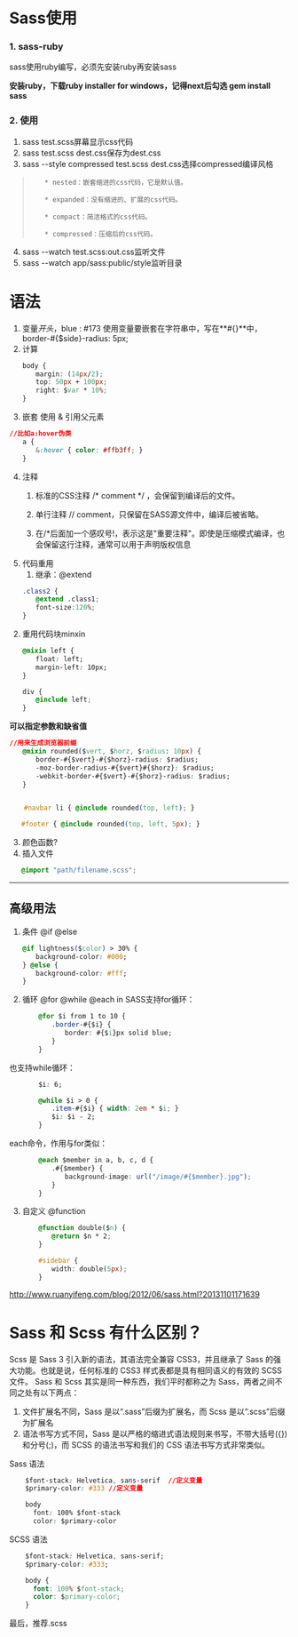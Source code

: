 # Sass使用
### 1. sass-ruby
   sass使用ruby编写，必须先安装ruby再安装sass

**安装ruby，下载ruby installer for windows，记得next后勾选
   gem install sass**
### 2. 使用
1. sass test.scss屏幕显示css代码
2. sass test.scss dest.css保存为dest.css
3. sass --style compressed test.scss dest.css选择compressed编译风格

>     　　* nested：嵌套缩进的css代码，它是默认值。
> 
>     　　* expanded：没有缩进的、扩展的css代码。
> 
>     　　* compact：简洁格式的css代码。
> 
>     　　* compressed：压缩后的css代码。

4. sass --watch test.scss:out.css监听文件
5. sass --watch app/sass:public/style监听目录
# 语法
1. 变量$开头，$blue : #173
   使用变量要嵌套在字符串中，写在**#{}**中，border-#{$side}-radius: 5px;
2. 计算
```css
　　body {
　　　　margin: (14px/2);
　　　　top: 50px + 100px;
　　　　right: $var * 10%;
　　}
```
3. 嵌套
使用 & 引用父元素
```css
//比如a:hover伪类
　　a {
　　　　&:hover { color: #ffb3ff; }
　　}
```
4. 注释
   1. 标准的CSS注释 /* comment */ ，会保留到编译后的文件。

   2. 单行注释 // comment，只保留在SASS源文件中，编译后被省略。

   3. 在/*后面加一个感叹号!，表示这是"重要注释"。即使是压缩模式编译，也会保留这行注释，通常可以用于声明版权信息
5. 代码重用
   1. 继承：@extend
```css
　　.class2 {
　　　　@extend .class1;
　　　　font-size:120%;
　　}
```
   2. 重用代码块minxin
```css
　　@mixin left {
　　　　float: left;
　　　　margin-left: 10px;
　　}

　　div {
　　　　@include left;
　　}
```

**可以指定参数和缺省值**

```css
//用来生成浏览器前缀
　　@mixin rounded($vert, $horz, $radius: 10px) {
　　　　border-#{$vert}-#{$horz}-radius: $radius;
　　　　-moz-border-radius-#{$vert}#{$horz}: $radius;
　　　　-webkit-border-#{$vert}-#{$horz}-radius: $radius;
　　}


 　 #navbar li { @include rounded(top, left); }

   #footer { @include rounded(top, left, 5px); }
```
   3. 颜色函数?
   4. 插入文件
```css
   @import "path/filename.scss";
```

----------

## 高级用法
1. 条件 @if @else
```css
　　@if lightness($color) > 30% {
　　　　background-color: #000;
　　} @else {
　　　　background-color: #fff;
　　}
```
2. 循环 @for @while @each in
SASS支持for循环：
```css
    　　@for $i from 1 to 10 {
    　　　　.border-#{$i} {
    　　　　　　border: #{$i}px solid blue;
    　　　　}
    　　}
```
也支持while循环：
```css
    　　$i: 6;

    　　@while $i > 0 {
    　　　　.item-#{$i} { width: 2em * $i; }
    　　　　$i: $i - 2;
    　　}
```
each命令，作用与for类似：
```css
    　　@each $member in a, b, c, d {
    　　　　.#{$member} {
    　　　　　　background-image: url("/image/#{$member}.jpg");
    　　　　}
    　　}
```
3. 自定义 @function
```css
    　　@function double($n) {
    　　　　@return $n * 2;
    　　}

    　　#sidebar {
    　　　　width: double(5px);
    　　}
```
http://www.ruanyifeng.com/blog/2012/06/sass.html?20131101171639

# Sass 和 Scss 有什么区别？

Scss 是 Sass 3 引入新的语法，其语法完全兼容 CSS3，并且继承了 Sass 的强大功能。也就是说，任何标准的 CSS3 样式表都是具有相同语义的有效的 SCSS 文件。
Sass 和 Scss 其实是同一种东西，我们平时都称之为 Sass，两者之间不同之处有以下两点：

1. 文件扩展名不同，Sass 是以“.sass”后缀为扩展名，而 Scss 是以“.scss”后缀为扩展名
2. 语法书写方式不同，Sass 是以严格的缩进式语法规则来书写，不带大括号({})和分号(;)，而 SCSS 的语法书写和我们的 CSS 语法书写方式非常类似。

Sass 语法
```css
    $font-stack: Helvetica, sans-serif  //定义变量
    $primary-color: #333 //定义变量

    body
      font: 100% $font-stack
      color: $primary-color
```
SCSS 语法
```css
    $font-stack: Helvetica, sans-serif;
    $primary-color: #333;

    body {
      font: 100% $font-stack;
      color: $primary-color;
    }
```
最后，推荐.scss





